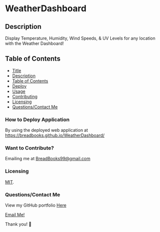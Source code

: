 # WeatherDashboard

## Description
Display Temperature, Humidity, Wind Speeds, & UV Levels for any location with the Weather Dashboard!

## Table of Contents
* [Title](#title)
* [Description](#description)
* [Table of Contents](#table-of-contents)
* [Deploy](#installation-instructions)
* [Usage](#usage)
* [Contributing](#want-to-contribute?)
* [Licensing](#licensing)
* [Questions/Contact Me](#questions/contact-me)


### How to Deploy Application
By using the deployed web application at https://breadbooks.github.io/WeatherDashboard/



### Want to Contribute? 
Emailing me at BreadBooks99@gmail.com


### Licensing

[MIT](https://choosealicense.com/licenses/MIT).

### Questions/Contact Me
View my GitHub portfolio [Here](https://github.com/BreadBooks)

[Email Me!](mailto:BreadBooks99@gmail.com)

Thank you! :cherry_blossom:
